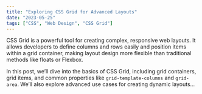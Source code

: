 ```yaml
---
title: "Exploring CSS Grid for Advanced Layouts"
date: "2023-05-25"
tags: ["CSS", "Web Design", "CSS Grid"]
---
```


CSS Grid is a powerful tool for creating complex, responsive web layouts. It allows developers to define columns and rows easily and position items within a grid container, making layout design more flexible than traditional methods like floats or Flexbox.

In this post, we’ll dive into the basics of CSS Grid, including grid containers, grid items, and common properties like `grid-template-columns` and `grid-area`. We’ll also explore advanced use cases for creating dynamic layouts...
